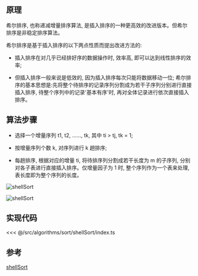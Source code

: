 ## 原理

希尔排序, 也称递减增量排序算法, 是插入排序的一种更高效的改进版本。但希尔排序是非稳定排序算法。

希尔排序是基于插入排序的以下两点性质而提出改进方法的:

- 插入排序在对几乎已经排好序的数据操作时, 效率高, 即可以达到线性排序的效率;

- 但插入排序一般来说是低效的, 因为插入排序每次只能将数据移动一位;
希尔排序的基本思想是:先将整个待排序的记录序列分割成为若干子序列分别进行直接插入排序, 待整个序列中的记录'基本有序'时, 再对全体记录进行依次直接插入排序。



## 算法步骤

- 选择一个增量序列 t1, t2, ……, tk, 其中 ti > tj, tk = 1;

- 按增量序列个数 k, 对序列进行 k 趟排序;

- 每趟排序, 根据对应的增量 ti, 将待排序列分割成若干长度为 m 的子序列, 分别对各子表进行直接插入排序。仅增量因子为 1 时, 整个序列作为一个表来处理, 表长度即为整个序列的长度。

![shellSort](~@images/src/algorithms/sort/shellSort//images/shellSort.gif)

![shellSort](~@images/src/algorithms/sort/shellSort/images/shellSort.png)

## 实现代码

<<< @/src/algorithms/sort/shellSort/index.ts

## 参考

[shellSort](https://github.com/Rain120/JS-Sorting-Algorithm/blob/master/4.shellSort.md)
